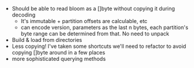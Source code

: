 * Should be able to read bloom as a []byte without copying it during decoding
  * It's immutable + partition offsets are calculable, etc
  * can encode version, parameters as the last n bytes, each partition's byte range can be determined from that. No need to unpack
* Build & load from directories
* Less copying! I've taken some shortcuts we'll need to refactor to avoid copying []byte around in a few places
* more sophisticated querying methods